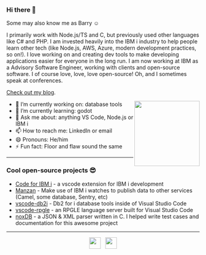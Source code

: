 ### Hi there 👋

Some may also know me as Barry ☺

I primarily work with Node.js/TS and C, but previously used other languages like C# and PHP. I am invested heavily into the IBM i industry to help people learn other tech (like Node.js, AWS, Azure, modern development practices, so on!). I love working on and creating dev tools to make developing applications easier for everyone in the long run. I am now working at IBM as a Advisory Software Engineer, working with clients and open-source software. I of course love, love, love open-source! Oh, and I sometimes speak at conferences.

[Check out my blog](https://github.com/worksofliam/blog/issues).

<p>
  <img width="170" align='right' src="https://user-images.githubusercontent.com/3708366/224093124-76d3d828-1063-4809-8a21-3d0db47142bf.jpeg">
</p>

- 🔭 I’m currently working on: database tools
- 🌱 I’m currently learning: godot
- 💬 Ask me about: anything VS Code, Node.js or IBM i
- 📫 How to reach me: LinkedIn or email
- 😄 Pronouns: He/him
- ⚡ Fun fact: Floor and flaw sound the same

---

### Cool open-source projects 😎

* [Code for IBM i](https://github.com/halcyon-tech/code-for-ibmi) - a vscode extension for IBM i development
* [Manzan](https://github.com/ThePrez/Manzan) - Make use of IBM i watches to publish data to other services (Camel, some database, Sentry, etc)
* [vscode-db2i](https://github.com/halcyon-tech/vscode-db2i) - Db2 for i database tools inside of Visual Studio Code
* [vscode-rpgle](https://github.com/halcyon-tech/vscode-rpgle) - an RPGLE language server built for Visual Studio Code
* [noxDB](https://github.com/sitemule/noxDB) - a JSON & XML parser written in C. I helped write test cases and documentation for this awesome project

---

<p align='center'>
<a href="https://instagram.com/picsofbarry"><img height="30" src="https://raw.githubusercontent.com/worksofliam/worksofliam/master/icon/instagram.jpg?raw=true"></a>&nbsp;&nbsp;
<a href="https://www.linkedin.com/in/worksofbarry/"><img height="30" src="https://raw.githubusercontent.com/worksofliam/worksofliam/master/icon/linkedin.png?raw=true"></a>
</p>
